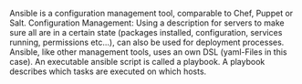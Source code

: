 Ansible is a configuration management tool, comparable to Chef, Puppet or Salt.
Configuration Management: Using a description for servers to make sure all are in a certain state (packages installed, configuration, services running, permissions etc...), can also be used for deployment processes.
Ansible, like other management tools, uses an own DSL (yaml-Files in this case).
An executable ansible script is called a playbook.
A playbook describes which tasks are executed on which hosts.


